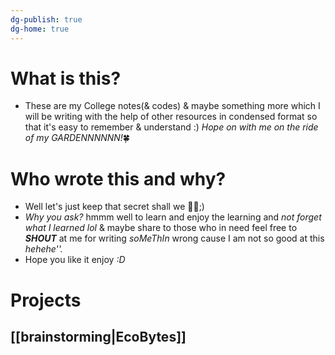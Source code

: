 ```yaml
---
dg-publish: true
dg-home: true
---
```

# What is this?
- These are my College notes(& codes) & maybe something more which I will be writing with the help of other resources in condensed format so that it's easy to remember & understand :) _Hope on with me on the ride of my GARDENNNNNN!_🍀

# Who wrote this and why?
- Well let's just keep that secret shall we 😶‍🌫️;)
- *Why you ask?* hmmm well to learn and enjoy the learning and _not forget what I learned lol_ & maybe share to those who in need feel free to ***SHOUT*** at me for writing *soMeThIn* wrong cause I am not so good at this *hehehe''.* 
- Hope you like it enjoy *:D*

# Projects
## [[brainstorming|EcoBytes]]
